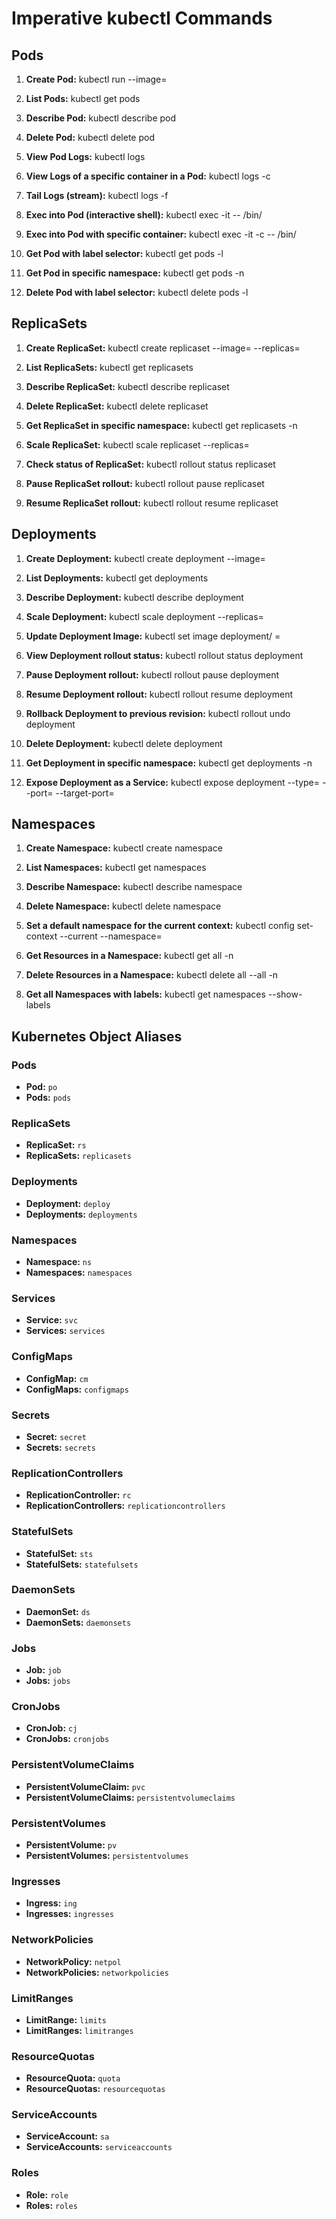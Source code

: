 # Imperative kubectl Commands

## Pods

1. **Create Pod:** 
    kubectl run <pod-name> --image=<image-name>

2. **List Pods:** 
    kubectl get pods

3. **Describe Pod:** 
    kubectl describe pod <pod-name>

4. **Delete Pod:** 
    kubectl delete pod <pod-name>

5. **View Pod Logs:** 
    kubectl logs <pod-name>

6. **View Logs of a specific container in a Pod:**
    kubectl logs <pod-name> -c <container-name>

7. **Tail Logs (stream):**
    kubectl logs -f <pod-name>

8. **Exec into Pod (interactive shell):**
    kubectl exec -it <pod-name> -- /bin/

9. **Exec into Pod with specific container:**
    kubectl exec -it <pod-name> -c <container-name> -- /bin/

10. **Get Pod with label selector:**
    kubectl get pods -l <label-selector>

11. **Get Pod in specific namespace:**
    kubectl get pods -n <namespace-name>

12. **Delete Pod with label selector:**
    kubectl delete pods -l <label-selector>

## ReplicaSets

1. **Create ReplicaSet:**
    kubectl create replicaset <replicaset-name> --image=<image-name> --replicas=<number-of-replicas>

2. **List ReplicaSets:**
    kubectl get replicasets

3. **Describe ReplicaSet:**
    kubectl describe replicaset <replicaset-name>

4. **Delete ReplicaSet:**
    kubectl delete replicaset <replicaset-name>

5. **Get ReplicaSet in specific namespace:**
    kubectl get replicasets -n <namespace-name>

6. **Scale ReplicaSet:**
    kubectl scale replicaset <replicaset-name> --replicas=<number-of-replicas>

7. **Check status of ReplicaSet:**
    kubectl rollout status replicaset <replicaset-name>

8. **Pause ReplicaSet rollout:**
    kubectl rollout pause replicaset <replicaset-name>

9. **Resume ReplicaSet rollout:**
    kubectl rollout resume replicaset <replicaset-name>

## Deployments

1. **Create Deployment:**
    kubectl create deployment <deployment-name> --image=<image-name>

2. **List Deployments:**
    kubectl get deployments

3. **Describe Deployment:**
    kubectl describe deployment <deployment-name>

4. **Scale Deployment:**
    kubectl scale deployment <deployment-name> --replicas=<number-of-replicas>

5. **Update Deployment Image:**
    kubectl set image deployment/<deployment-name> <container-name>=<new-image>

6. **View Deployment rollout status:**
    kubectl rollout status deployment <deployment-name>

7. **Pause Deployment rollout:**
    kubectl rollout pause deployment <deployment-name>

8. **Resume Deployment rollout:**
    kubectl rollout resume deployment <deployment-name>

9. **Rollback Deployment to previous revision:**
    kubectl rollout undo deployment <deployment-name>

10. **Delete Deployment:**
    kubectl delete deployment <deployment-name>

11. **Get Deployment in specific namespace:**
    kubectl get deployments -n <namespace-name>

12. **Expose Deployment as a Service:**
    kubectl expose deployment <deployment-name> --type=<service-type> --port=<port> --target-port=<target-port>


## Namespaces

1. **Create Namespace:**
    kubectl create namespace <namespace-name>

2. **List Namespaces:**
    kubectl get namespaces

3. **Describe Namespace:**
    kubectl describe namespace <namespace-name>

4. **Delete Namespace:**
    kubectl delete namespace <namespace-name>

5. **Set a default namespace for the current context:**
    kubectl config set-context --current --namespace=<namespace-name>

6. **Get Resources in a Namespace:**
    kubectl get all -n <namespace-name>

7. **Delete Resources in a Namespace:**
    kubectl delete all --all -n <namespace-name>

8. **Get all Namespaces with labels:**
    kubectl get namespaces --show-labels


## Kubernetes Object Aliases

### Pods
- **Pod:** `po`
- **Pods:** `pods`
  
### ReplicaSets
- **ReplicaSet:** `rs`
- **ReplicaSets:** `replicasets`

### Deployments
- **Deployment:** `deploy`
- **Deployments:** `deployments`

### Namespaces
- **Namespace:** `ns`
- **Namespaces:** `namespaces`

### Services
- **Service:** `svc`
- **Services:** `services`

### ConfigMaps
- **ConfigMap:** `cm`
- **ConfigMaps:** `configmaps`

### Secrets
- **Secret:** `secret`
- **Secrets:** `secrets`

### ReplicationControllers
- **ReplicationController:** `rc`
- **ReplicationControllers:** `replicationcontrollers`

### StatefulSets
- **StatefulSet:** `sts`
- **StatefulSets:** `statefulsets`

### DaemonSets
- **DaemonSet:** `ds`
- **DaemonSets:** `daemonsets`

### Jobs
- **Job:** `job`
- **Jobs:** `jobs`

### CronJobs
- **CronJob:** `cj`
- **CronJobs:** `cronjobs`

### PersistentVolumeClaims
- **PersistentVolumeClaim:** `pvc`
- **PersistentVolumeClaims:** `persistentvolumeclaims`

### PersistentVolumes
- **PersistentVolume:** `pv`
- **PersistentVolumes:** `persistentvolumes`

### Ingresses
- **Ingress:** `ing`
- **Ingresses:** `ingresses`

### NetworkPolicies
- **NetworkPolicy:** `netpol`
- **NetworkPolicies:** `networkpolicies`

### LimitRanges
- **LimitRange:** `limits`
- **LimitRanges:** `limitranges`

### ResourceQuotas
- **ResourceQuota:** `quota`
- **ResourceQuotas:** `resourcequotas`

### ServiceAccounts
- **ServiceAccount:** `sa`
- **ServiceAccounts:** `serviceaccounts`

### Roles
- **Role:** `role`
- **Roles:** `roles`
